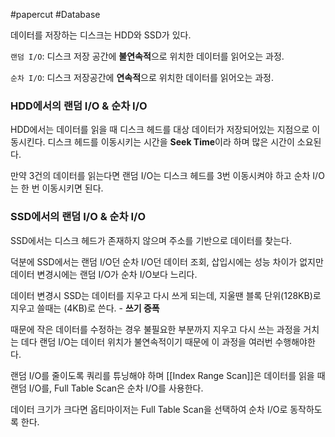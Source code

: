 #papercut #Database 

데이터를 저장하는 디스크는 HDD와 SSD가 있다.

`랜덤 I/O`: 디스크 저장 공간에 **불연속적**으로 위치한 데이터를 읽어오는 과정.

`순차 I/O`: 디스크 저장공간에 **연속적**으로 위치한 데이터를 읽어오는 과정.
### HDD에서의 랜덤 I/O & 순차 I/O

HDD에서는 데이터를 읽을 때 디스크 헤드를 대상 데이터가 저장되어있는 지점으로 이동시킨다. 디스크 헤드를 이동시키는 시간을 **Seek Time**이라 하며 많은 시간이 소요된다.

만약 3건의 데이터를 읽는다면 랜덤 I/O는 디스크 헤드를 3번 이동시켜야 하고 순차 I/O는 한 번 이동시키면 된다.
### SSD에서의 랜덤 I/O & 순차 I/O

SSD에서는 디스크 헤드가 존재하지 않으며 주소를 기반으로 데이터를 찾는다. 

덕분에 SSD에서는 랜덤 I/O던 순차 I/O던 데이터 조회, 삽입시에는 성능 차이가 없지만  데이터 변경시에는 랜덤 I/O가 순차 I/O보다 느리다.

데이터 변경시 SSD는 데이터를 지우고 다시 쓰게 되는데, 지울땐 블록 단위(128KB)로 지우고 쓸때는 (4KB)로 쓴다. - **쓰기 증폭**

때문에 작은 데이터를 수정하는 경우 불필요한 부분까지 지우고 다시 쓰는 과정을 거치는 데다 랜덤 I/O는 데이터 위치가 불연속적이기 때문에 이 과정을 여러번 수행해야한다.

랜덤 I/O를 줄이도록 쿼리를 튜닝해야 하며 [[Index Range Scan]]은 데이터를 읽을 때 랜덤 I/O를, Full Table Scan은 순차 I/O를 사용한다.

데이터 크기가 크다면 옵티마이저는 Full Table Scan을 선택하여 순차 I/O로 동작하도록 한다.